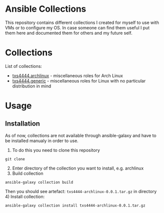 # Ansible Collections
This repository contains different collections I created for myself to use with VMs or to configure my OS.
In case someone can find them useful I put them here and documented them for others and my future self.

# Collections
List of collections:
* [txs4444.archlinux](archlinux/README.md) - miscellaneous roles for Arch Linux
* [txs4444.generic](generic/README.md) - miscellaneous roles for Linux with no particular distribution in mind

# Usage
## Installation
As of now, collections are not available through ansible-galaxy and have to be installed manualy in order to use.
1) To do this you need to clone this repository
```
git clone 
```
2) Enter directory of the collection you want to install, e.g. archlinux
3) Build collection
```
ansible-galaxy collection build
```
Then you should see artefact: `txs4444-archlinux-0.0.1.tar.gz` in directory
4) Install collection:
```
ansible-galaxy collection install txs4444-archlinux-0.0.1.tar.gz
```
